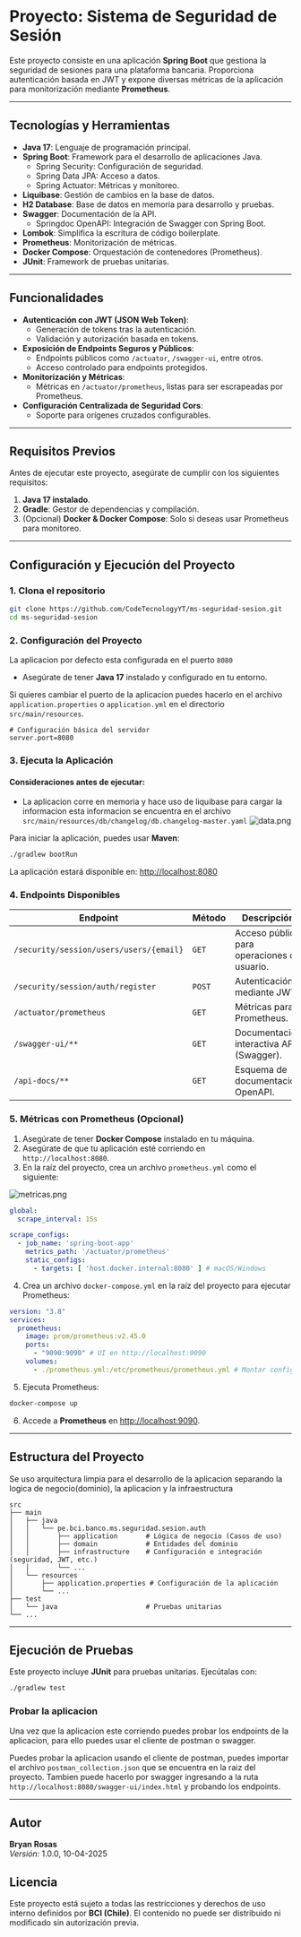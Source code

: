 # Proyecto: Sistema de Seguridad de Sesión

Este proyecto consiste en una aplicación **Spring Boot** que gestiona la seguridad de sesiones para una plataforma
bancaria. Proporciona autenticación basada en JWT y expone diversas métricas de la aplicación para monitorización
mediante **Prometheus**.

---

## Tecnologías y Herramientas

- **Java 17**: Lenguaje de programación principal.
- **Spring Boot**: Framework para el desarrollo de aplicaciones Java.
    - Spring Security: Configuración de seguridad.
    - Spring Data JPA: Acceso a datos.
    - Spring Actuator: Métricas y monitoreo.
- **Liquibase**: Gestión de cambios en la base de datos.
- **H2 Database**: Base de datos en memoria para desarrollo y pruebas.
- **Swagger**: Documentación de la API.
    - Springdoc OpenAPI: Integración de Swagger con Spring Boot.
- **Lombok**: Simplifica la escritura de código boilerplate.
- **Prometheus**: Monitorización de métricas.
- **Docker Compose**: Orquestación de contenedores (Prometheus).
- **JUnit**: Framework de pruebas unitarias.

---

## Funcionalidades

- **Autenticación con JWT (JSON Web Token)**:
    - Generación de tokens tras la autenticación.
    - Validación y autorización basada en tokens.
- **Exposición de Endpoints Seguros y Públicos**:
    - Endpoints públicos como `/actuator`, `/swagger-ui`, entre otros.
    - Acceso controlado para endpoints protegidos.
- **Monitorización y Métricas**:
    - Métricas en `/actuator/prometheus`, listas para ser escrapeadas por Prometheus.
- **Configuración Centralizada de Seguridad Cors**:
    - Soporte para orígenes cruzados configurables.

---

## Requisitos Previos

Antes de ejecutar este proyecto, asegúrate de cumplir con los siguientes requisitos:

1. **Java 17 instalado**.
2. **Gradle**: Gestor de dependencias y compilación.
3. (Opcional) **Docker & Docker Compose**: Solo si deseas usar Prometheus para monitoreo.

---

## Configuración y Ejecución del Proyecto

### **1. Clona el repositorio**

```bash
git clone https://github.com/CodeTecnologyYT/ms-seguridad-sesion.git
cd ms-seguridad-sesion
```

### **2. Configuración del Proyecto**

La aplicacion por defecto esta configurada en el puerto `8080`

- Asegúrate de tener **Java 17** instalado y configurado en tu entorno.

Si quieres cambiar el puerto de la aplicacion puedes hacerlo en el archivo `application.properties` o `application.yml`
en el directorio `src/main/resources`.

```
# Configuración básica del servidor
server.port=8080
```

### **3. Ejecuta la Aplicación**

#### Consideraciones antes de ejecutar:

- La aplicacion corre en memoria y hace uso de liquibase para cargar la informacion esta informacion se encuentra en el
  archivo `src/main/resources/db/changelog/db.changelog-master.yaml`
  ![data.png](images/data.png)

Para iniciar la aplicación, puedes usar **Maven**:

```bash
./gradlew bootRun
```

La aplicación estará disponible en: [http://localhost:8080](http://localhost:8080)

### **4. Endpoints Disponibles**

| Endpoint                                | Método | Descripción                                 |
|-----------------------------------------|--------|---------------------------------------------|
| `/security/session/users/users/{email}` | `GET`  | Acceso público para operaciones de usuario. |
| `/security/session/auth/register`       | `POST` | Autenticación mediante JWT.                 |
| `/actuator/prometheus`                  | `GET`  | Métricas para Prometheus.                   |
| `/swagger-ui/**`                        | `GET`  | Documentación interactiva API (Swagger).    |
| `/api-docs/**`                          | `GET`  | Esquema de documentación OpenAPI.           |

### **5. Métricas con Prometheus (Opcional)**

1. Asegúrate de tener **Docker Compose** instalado en tu máquina.
2. Asegúrate de que tu aplicación esté corriendo en `http://localhost:8080`.
3. En la raíz del proyecto, crea un archivo `prometheus.yml` como el siguiente:

![metricas.png](images/metricas.png)

```yaml
global:
  scrape_interval: 15s

scrape_configs:
  - job_name: 'spring-boot-app'
    metrics_path: '/actuator/prometheus'
    static_configs:
      - targets: [ 'host.docker.internal:8080' ] # macOS/Windows
```

4. Crea un archivo `docker-compose.yml` en la raíz del proyecto para ejecutar Prometheus:

```yaml
version: "3.8"
services:
  prometheus:
    image: prom/prometheus:v2.45.0
    ports:
      - "9090:9090" # UI en http://localhost:9090
    volumes:
      - ./prometheus.yml:/etc/prometheus/prometheus.yml # Montar configuración
```

5. Ejecuta Prometheus:

```bash
docker-compose up
```

6. Accede a **Prometheus** en [http://localhost:9090](http://localhost:9090).

---

## Estructura del Proyecto
Se uso arquitectura limpia para el desarrollo de la aplicacion separando la logica de negocio(dominio), la aplicacion y la infraestructura

```plaintext
src
├── main
│   ├── java
│   │   └── pe.bci.banco.ms.seguridad.sesion.auth
│   │       ├── application       # Lógica de negocio (Casos de uso)
│   │       ├── domain            # Entidades del dominio
│   │       ├── infrastructure    # Configuración e integración (seguridad, JWT, etc.)
│   │       └── ...
│   └── resources
│       ├── application.properties # Configuración de la aplicación
│       └── ...
├── test
│   └── java                      # Pruebas unitarias
└── ...
```

---

## Ejecución de Pruebas

Este proyecto incluye **JUnit** para pruebas unitarias. Ejecútalas con:

```bash
./gradlew test
```
### Probar la aplicacion
Una vez que la aplicacion este corriendo puedes probar los endpoints de la aplicacion, para ello puedes usar el cliente de postman o swagger.

Puedes probar la aplicacion usando el cliente de postman, puedes importar el archivo `postman_collection.json` que se encuentra en la raiz del proyecto.
Tambien puede hacerlo por swagger ingresando a la ruta `http://localhost:8080/swagger-ui/index.html` y probando los endpoints.

---

## Autor

**Bryan Rosas**  
*Versión:* 1.0.0, 10-04-2025

## Licencia

Este proyecto está sujeto a todas las restricciones y derechos de uso interno definidos por **BCI (Chile)**. El
contenido no puede ser distribuido ni modificado sin autorización previa.
